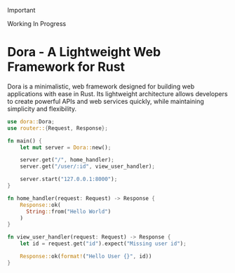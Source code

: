 > [!IMPORTANT]
> Working In Progress

# Dora - A Lightweight Web Framework for Rust

Dora is a minimalistic, web framework designed for building web applications with ease in Rust.
Its lightweight architecture allows developers to create powerful APIs and web services quickly, while maintaining simplicity and flexibility.

```rust
use dora::Dora;
use router::{Request, Response};

fn main() {
    let mut server = Dora::new();

    server.get("/", home_handler);
    server.get("/user/:id", view_user_handler);

    server.start("127.0.0.1:8000");
}

fn home_handler(request: Request) -> Response {
    Response::ok(
      String::from("Hello World")
    )
}

fn view_user_handler(request: Request) -> Response {
    let id = request.get("id").expect("Missing user id");

    Response::ok(format!("Hello User {}", id))
}

```
